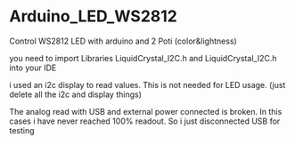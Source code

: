 # Arduino_LED_WS2812
Control WS2812 LED with arduino and 2 Poti (color&amp;lightness)

you need to import Libraries 
LiquidCrystal_I2C.h and
LiquidCrystal_I2C.h
into your IDE

i used an i2c display to read values. This is not needed for LED usage. (just delete all the i2c and display things)

The analog read with USB and external power connected is broken. In this cases i have never reached 100% readout. So i just disconnected USB for testing


